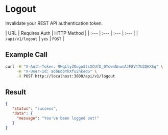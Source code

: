 # Logout

Invalidate your REST API authentication token.

| URL | Requires Auth | HTTP Method |
| :--- | :--- | :--- | :--- |
| `/api/v1/logout` | `yes` | `POST` |

## Example Call

```bash
curl -H "X-Auth-Token: 9HqLlyZOugoStsXCUfD_0YdwnNnunAJF8V47U3QHXSq" \
     -H "X-User-Id: aobEdbYhXfu5hkeqG" \
     -X POST http://localhost:3000/api/v1/logout
```

## Result

```json
{
   "status": "success",
   "data": {
     "message": "You've been logged out!"
   }
}
```
